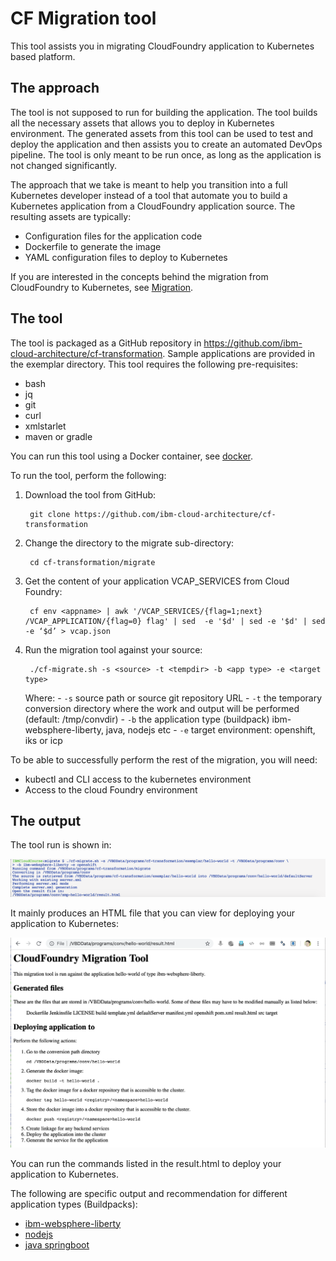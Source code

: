 # CF Migration tool

This tool assists you in migrating CloudFoundry application to Kubernetes based platform.

## The approach

The tool is not supposed to run for building the application. The tool builds all the necessary assets that allows you to deploy in Kubernetes environment. The generated assets from this tool can be used to test and deploy the application and then assists you to create an automated DevOps pipeline. The tool is only meant to be run once, as long as the application is not changed significantly.

The approach that we take is meant to help you transition into a full Kubernetes developer instead of a tool that automate you to build a Kubernetes application from a CloudFoundry application source. The resulting assets are typically:

- Configuration files for the application code
- Dockerfile to generate the image
- YAML configuration files to deploy to Kubernetes

If you are interested in the concepts behind the migration from CloudFoundry to Kubernetes, see [Migration](migration.md).

## The tool

The tool is packaged as a GitHub repository in https://github.com/ibm-cloud-architecture/cf-transformation. Sample applications are provided in the exemplar directory. This tool requires the following pre-requisites:

- bash
- jq
- git
- curl
- xmlstarlet
- maven or gradle

You can run this tool using a Docker container, see [docker](docker.md).

To run the tool, perform the following:

1. Download the tool from GitHub:

		git clone https://github.com/ibm-cloud-architecture/cf-transformation

2. Change the directory to the migrate sub-directory:

		cd cf-transformation/migrate

3. Get the content of your application VCAP_SERVICES from Cloud Foundry:

		cf env <appname> | awk '/VCAP_SERVICES/{flag=1;next} /VCAP_APPLICATION/{flag=0} flag' | sed  -e '$d' | sed -e '$d' | sed -e ‘$d’ > vcap.json

3. Run the migration tool against your source:

		./cf-migrate.sh -s <source> -t <tempdir> -b <app type> -e <target type>

	Where:
		- `-s` source path or source git repository URL
		- `-t` the temporary conversion directory where the work and output will be performed (default: /tmp/convdir)
		- `-b` the application type (buildpack) ibm-websphere-liberty, java, nodejs etc
		- `-e` target environment: openshift, iks or icp


To be able to successfully perform the rest of the migration, you will need:

- kubectl and CLI access to the kubernetes environment
- Access to the cloud Foundry environment

## The output

The tool run is shown in:

![Tool run](docs/images/toolrun.PNG)

It mainly produces an HTML file that you can view for deploying your application to Kubernetes:

![HTML result](docs/images/result.PNG)


You can run the commands listed in the result.html to deploy your application to Kubernetes.

The following are specific output and recommendation for different application types (Buildpacks):

- [ibm-websphere-liberty](liberty.md)
- [nodejs](nodejs.md)
- [java springboot](java.md)
